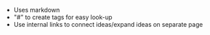 - Uses markdown
- "#" to create tags for easy look-up
- Use internal links to connect ideas/expand ideas on separate page